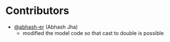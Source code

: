 # Contributors

- [@abhash-er](https://github.com/abhash-er/) (Abhash Jha)
    - modified the model code so that cast to double is possible
